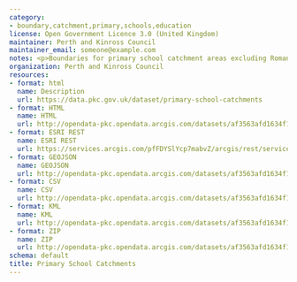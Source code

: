 ```yaml
---
category:
- boundary,catchment,primary,schools,education
license: Open Government Licence 3.0 (United Kingdom)
maintainer: Perth and Kinross Council
maintainer_email: someone@example.com
notes: <p>Boundaries for primary school catchment areas excluding Roman Catholic schools.</p>
organization: Perth and Kinross Council
resources:
- format: html
  name: Description
  url: https://data.pkc.gov.uk/dataset/primary-school-catchments
- format: HTML
  name: HTML
  url: http://opendata-pkc.opendata.arcgis.com/datasets/af3563afd1634f1e8622887390387fed_0
- format: ESRI REST
  name: ESRI REST
  url: https://services.arcgis.com/pfFDYSlYcp7mabvZ/arcgis/rest/services/Primary_School_Catchments/FeatureServer/0
- format: GEOJSON
  name: GEOJSON
  url: http://opendata-pkc.opendata.arcgis.com/datasets/af3563afd1634f1e8622887390387fed_0.geojson
- format: CSV
  name: CSV
  url: http://opendata-pkc.opendata.arcgis.com/datasets/af3563afd1634f1e8622887390387fed_0.csv
- format: KML
  name: KML
  url: http://opendata-pkc.opendata.arcgis.com/datasets/af3563afd1634f1e8622887390387fed_0.kml
- format: ZIP
  name: ZIP
  url: http://opendata-pkc.opendata.arcgis.com/datasets/af3563afd1634f1e8622887390387fed_0.zip
schema: default
title: Primary School Catchments
---
```

